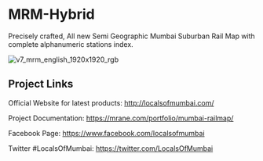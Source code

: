 # MRM-Hybrid
Precisely crafted, All new Semi Geographic Mumbai Suburban Rail Map with complete alphanumeric stations index.

![v7_mrm_english_1920x1920_rgb](https://user-images.githubusercontent.com/9861917/62410732-e258af80-b607-11e9-95a7-6b5aa2c0f3fb.jpg)


## Project Links

Official Website for latest products:
http://localsofmumbai.com/

Project Documentation:
https://mrane.com/portfolio/mumbai-railmap/

Facebook Page:
https://www.facebook.com/localsofmumbai

Twitter #LocalsOfMumbai:
https://twitter.com/LocalsOfMumbai
